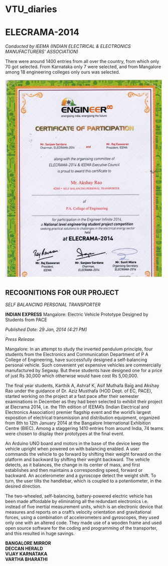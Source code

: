 # VTU_diaries

# ELECRAMA-2014
*Conducted by IEEMA (INDIAN ELECTRICAL & ELECTRONICS MANUFACTURERS' ASSOCIATION)*

There were around 1400 entries from all over the country, from which only 70 got selected. From Karnataka only 7 were selected, and from Mangalore among 18 engineering colleges only ours was selected.

![Image Alt text](https://github.com/akshayrao1012/VTU_diaries/blob/main/images/elecramacertificate.png)

## RECOGNITIONS FOR OUR PROJECT
*SELF BALANCING PERSONAL TRANSPORTER*

**INDIAN EXPRESS**
Mangalore: Electric Vehicle Prototype Designed by Students from PACE

*Published Date: 29 Jan, 2014 (4:21 PM)*

*Press Release*

Mangalore: In an attempt to study the inverted pendulum principle, four students from the Electronics and Communication Department of P A College of Engineering, have successfully designed a self-balancing personal vehicle. Such convenient yet expensive vehicles are commercially manufactured by Segway. But these students have designed one for a price of just Rs 30,000 which otherwise would have cost Rs 5,00,000.

The final year students, Karthik A, Ashraf K, Asif Muthafa Baig and Akshay Rao under the guidance of Dr. Aziz Musthafa (HOD Dept. of EC, PACE), started working on the project at a fast pace after their semester examinations in December as they had been selected to exhibit their project at Elecrama 2014, i.e. the 11th edition of IEEMA’s (Indian Electrical and Electronics Association) premier flagship event and the world’s largest exposition of electrical transmission and distribution equipment, organized from 8th to 12th January 2014 at the Bangalore International Exhibition Centre (BIEC). Among a staggering 1410 entries from around India, 74 teams were chosen to display their prototypes at the final event.

An Arduino UNO board and motors in the base of the device keep the vehicle upright when powered on with balancing enabled. A user commands the vehicle to go forward by shifting their weight forward on the platform and backward by shifting their weight backward. The vehicle detects, as it balances, the change in its center of mass, and first establishes and then maintains a corresponding speed, forward or backward. An accelerometer and a gyroscope detect the weight shift. To turn, the user tilts the handlebar, which is coupled to a potentiometer, in the desired direction.

The two-wheeled, self-balancing, battery-powered electric vehicle has been made affordable by eliminating all the redundant electronics i.e. instead of five inertial measurement units, which is an electronic device that measures and reports on a craft’s velocity orientation and gravitational forces, using a combination of accelerometers and gyroscopes, they used only one with an altered code. They made use of a wooden frame and used open source software for the coding and programming of the transporter, and this resulted in huge savings.

**BANGALORE MIRROR**  
**DECCAN HERALD**  
**VIJAY KARNATAKA**  
**VARTHA BHARATHI**
```
